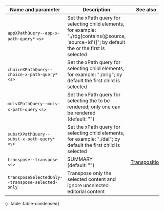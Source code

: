 | Name and parameter | Description | See also |
|---|---|---|
| <span class="lang1">`appXPathQuery`</span><span class="lang2">`--app-x-path-query`</span>`*` `<s>` | Set the xPath query for selecting <app> child elements, for example: "./rdg[contains(@source, 'source-id')]"; by default the <lem> or the first <rdg> is selected |  |
| <span class="lang1">`choiceXPathQuery`</span><span class="lang2">`--choice-x-path-query`</span>`*` `<s>` | Set the xPath query for selecting <choice> child elements, for example: "./orig"; by default the first child is selected |  |
| <span class="lang1">`mdivXPathQuery`</span><span class="lang2">`--mdiv-x-path-query`</span> `<s>` | Set the xPath query for selecting the <mdiv> to be rendered; only one <mdiv> can be rendered<br/>(default: "") |  |
| <span class="lang1">`substXPathQuery`</span><span class="lang2">`--subst-x-path-query`</span>`*` `<s>` | Set the xPath query for selecting <subst> child elements, for example: "./del"; by default the first child is selected |  |
| <span class="lang1">`transpose`</span><span class="lang2">`--transpose`</span> `<s>` | SUMMARY<br/>(default: "") | [Transposition](/advanced-topics/transposition.html) |
| <span class="lang1">`transposeSelectedOnly`</span><span class="lang2">`--transpose-selected-only`</span> | Transpose only the selected content and ignore unselected editorial content |  |
{: .table .table-condensed}
